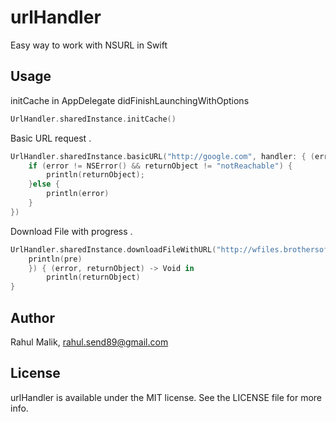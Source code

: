 urlHandler
==========

Easy way to work with NSURL in Swift

## Usage

initCache in AppDelegate didFinishLaunchingWithOptions 
```swift
UrlHandler.sharedInstance.initCache()
```


Basic URL request .
```swift
UrlHandler.sharedInstance.basicURL("http://google.com", handler: { (error, returnObject) -> Void in
    if (error != NSError() && returnObject != "notReachable") {
        println(returnObject);
    }else {
        println(error)
    }
})
```

Download File with progress .
```swift
UrlHandler.sharedInstance.downloadFileWithURL("http://wfiles.brothersoft.com/a/awesome-ice-block_178817-1920x1080.jpg", progress: { (pre) -> Void in
    println(pre)
    }) { (error, returnObject) -> Void in
        println(returnObject)
}
```

## Author

Rahul Malik, rahul.send89@gmail.com

## License

urlHandler is available under the MIT license. See the LICENSE file for more info.